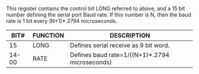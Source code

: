 This register contains the control bit LONG referred to
above, and a 15 bit number defining the serial port
Baud rate. If this number is N, then the baud rate is
1 bit every (N+1)*.2794 microseconds.


| BIT#  | FUNCTION | DESCRIPTION                                    |
|---|---|---|
| 15    | LONG     | Defines serial receive as 9 bit word.          |
| 14-00 | RATE     | Defines baud rate=1/((N+1)*.2794 microseconds) |